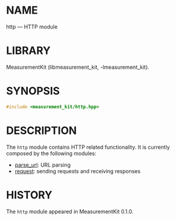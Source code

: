# NAME
http &mdash; HTTP module

# LIBRARY
MeasurementKit (libmeasurement_kit, -lmeasurement_kit).

# SYNOPSIS
```C++
#include <measurement_kit/http.hpp>
```

# DESCRIPTION

The `http` module contains HTTP related functionality. It is currently
composed by the following modules:

- [parse_url](http/parse_url.md): URL parsing
- [request](http/request.md): sending requests and receiving responses

# HISTORY

The `http` module appeared in MeasurementKit 0.1.0.
